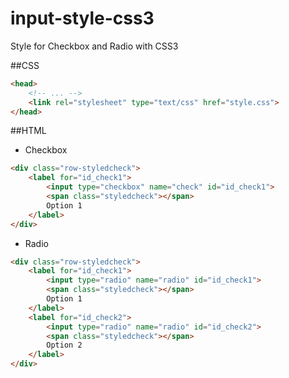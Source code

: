 # input-style-css3
Style for Checkbox and Radio with CSS3

##CSS
```html
<head>
    <!-- ... -->
    <link rel="stylesheet" type="text/css" href="style.css">
</head>
```

##HTML
* Checkbox
```html
<div class="row-styledcheck">
    <label for="id_check1">
        <input type="checkbox" name="check" id="id_check1">
        <span class="styledcheck"></span>
        Option 1
    </label>
</div>
```

* Radio
```html
<div class="row-styledcheck">
    <label for="id_check1">
        <input type="radio" name="radio" id="id_check1">
        <span class="styledcheck"></span>
        Option 1
    </label>
    <label for="id_check2">
        <input type="radio" name="radio" id="id_check2">
        <span class="styledcheck"></span>
        Option 2
    </label>
</div>
```
